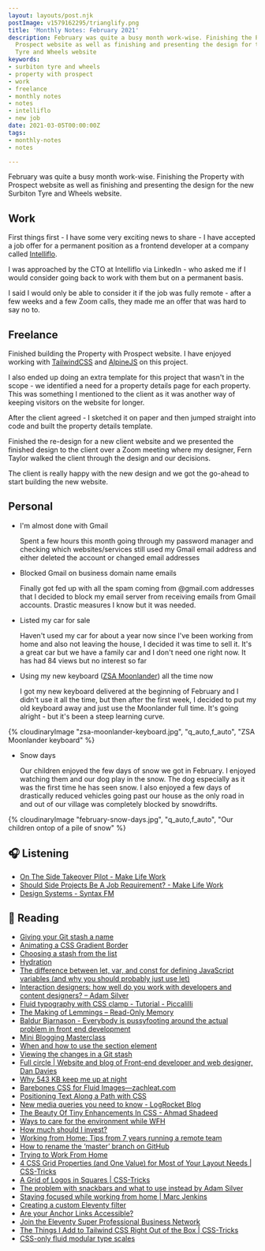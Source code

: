 ```yaml
---
layout: layouts/post.njk
postImage: v1579162295/trianglify.png
title: 'Monthly Notes: February 2021'
description: February was quite a busy month work-wise. Finishing the Property with
  Prospect website as well as finishing and presenting the design for the new Surbiton
  Tyre and Wheels website
keywords:
- surbiton tyre and wheels
- property with prospect
- work
- freelance
- monthly notes
- notes
- intelliflo
- new job
date: 2021-03-05T00:00:00Z
tags:
- monthly-notes
- notes

---
```

February was quite a busy month work-wise. Finishing the Property with Prospect website as well as finishing and presenting the design for the new Surbiton Tyre and Wheels website.

## Work

First things first - I have some very exciting news to share - I have accepted a job offer for a permanent position as a frontend developer at a company called [Intelliflo](https://www.intelliflo.com/uk).

I was approached by the CTO at Intelliflo via LinkedIn - who asked me if I would consider going back to work with them but on a permanent basis.

I said I would only be able to consider it if the job was fully remote - after a few weeks and a few Zoom calls, they made me an offer that was hard to say no to.

## Freelance

Finished building the Property with Prospect website. I have enjoyed working with [TailwindCSS](https://tailwindcss.com/) and [AlpineJS](https://github.com/alpinejs/alpine/) on this project.

I also ended up doing an extra template for this project that wasn't in the scope - we identified a need for a property details page for each property. This was something I mentioned to the client as it was another way of keeping visitors on the website for longer.

After the client agreed - I sketched it on paper and then jumped straight into code and built the property details template.

Finished the re-design for a new client website and we presented the finished design to the client over a Zoom meeting where my designer, Fern Taylor walked the client through the design and our decisions.

The client is really happy with the new design and we got the go-ahead to start building the new website.

## Personal

* I'm almost done with Gmail  

  Spent a few hours this month going through my password manager and checking which websites/services still used my Gmail email address and either deleted the account or changed email addresses
* Blocked Gmail on business domain name emails  

  Finally got fed up with all the spam coming from @gmail.com addresses that I decided to block my email server from receiving emails from Gmail accounts. Drastic measures I know but it was needed.
* Listed my car for sale

  Haven't used my car for about a year now since I've been working from home and also not leaving the house, I decided it was time to sell it. It's a great car but we have a family car and I don't need one right now. It has had 84 views but no interest so far
* Using my new keyboard ([ZSA Moonlander](https://www.zsa.io/moonlander/)) all the time now  

  I got my new keyboard delivered at the beginning of February and I didn't use it all the time, but then after the first week, I decided to put my old keyboard away and just use the Moonlander full time. It's going alright - but it's been a steep learning curve.

{% cloudinaryImage "zsa-moonlander-keyboard.jpg", "q_auto,f_auto", "ZSA Moonlander keyboard" %}

* Snow days  

  Our children enjoyed the few days of snow we got in February. I enjoyed watching them and our dog play in the snow. The dog especially as it was the first time he has seen snow. I also enjoyed a few days of drastically reduced vehicles going past our house as the only road in and out of our village was completely blocked by snowdrifts.

{% cloudinaryImage "february-snow-days.jpg", "q_auto,f_auto", "Our children ontop of a pile of snow" %}

## 🎧 Listening

* [On The Side Takeover Pilot - Make Life Work](https://makelifeworkpodcast.com/on-the-side-takeover-pilot/)
* [Should Side Projects Be A Job Requirement? - Make Life Work](https://makelifeworkpodcast.com/should-side-projects-be-a-job-requirement/)
* [Design Systems - Syntax FM](https://syntax.fm/show/056/design-systems)

## 📖 Reading

* [Giving your Git stash a name](https://www.tempertemper.net/blog/giving-your-git-stash-a-name "Giving your Git stash a name")
* [Animating a CSS Gradient Border](https://www.bram.us/2021/01/29/animating-a-css-gradient-border/ "Animating a CSS Gradient Border")
* [Choosing a stash from the list](https://www.tempertemper.net/blog/choosing-a-stash-from-the-list "Choosing a stash from the list")
* [Hydration](https://adactio.com/journal/16404 "Hydration")
* [The difference between let, var, and const for defining JavaScript variables (and why you should probably just use let)](https://gomakethings.com/the-difference-between-let-var-and-const-for-defining-javascript-variables-and-why-you-should-probably-just-use-let/ "The difference between let, var, and const for defining JavaScript variables (and why you should probably just use let)")
* [Interaction designers: how well do you work with developers and content designers? – Adam Silver](https://adamsilver.io/blog/interaction-designers-how-well-do-you-work-with-developers-and-content-designers/ "Interaction designers: how well do you work with developers and content designers? – Adam Silver")
* [Fluid typography with CSS clamp - Tutorial - Piccalilli](https://piccalil.li/tutorial/fluid-typography-with-css-clamp/ "Fluid typography with CSS clamp - Tutorial - Piccalilli")
* [The Making of Lemmings – Read-Only Memory](https://readonlymemory.vg/the-making-of-lemmings/ "The Making of Lemmings – Read-Only Memory")
* [Baldur Bjarnason - Everybody is pussyfooting around the actual problem in front end development](https://notes.baldurbjarnason.com/2021/02/14/everybody-is-pussyfooting.html "Baldur Bjarnason - Everybody is pussyfooting around the actual problem in front end development")
* [Mini Blogging Masterclass](https://amberwilson.co.uk/blog/mini-blogging-masterclass/ "Mini Blogging Masterclass")
* [When and how to use the section element](https://www.tempertemper.net/blog/when-and-how-to-use-the-section-element "When and how to use the section element")
* [Viewing the changes in a Git stash](https://www.tempertemper.net/blog/viewing-the-changes-in-a-git-stash "Viewing the changes in a Git stash")
* [Full circle | Website and blog of Front-end developer and web designer, Dan Davies](https://www.dan-davies.co.uk/full-circle "Full circle | Website and blog of Front-end developer and web designer, Dan Davies")
* [Why 543 KB keep me up at night](https://www.matuzo.at/blog/why-543kb-keep-me-up-at-night/ "Why 543 KB keep me up at night")
* [Barebones CSS for Fluid Images—zachleat.com](https://www.zachleat.com/web/fluid-images/ "Barebones CSS for Fluid Images—zachleat.com")
* [Positioning Text Along a Path with CSS](https://css-irl.info/positioning-text-along-a-path-with-css/ "Positioning Text Along a Path with CSS")
* [New media queries you need to know - LogRocket Blog](https://blog.logrocket.com/new-media-queries-you-need-to-know/ "New media queries you need to know - LogRocket Blog")
* [The Beauty Of Tiny Enhancements In CSS - Ahmad Shadeed](https://ishadeed.com/article/tiny-enhancements-in-css/ "The Beauty Of Tiny Enhancements In CSS - Ahmad Shadeed")
* [Ways to care for the environment while WFH](https://whereby.com/blog/ways-to-care-for-the-environment-while-wfh/ "Ways to care for the environment while WFH")
* [How much should I invest?](https://freetrade.io/learn/how-much-money-should-i-invest "How much should I invest?")
* [Working from Home: Tips from 7 years running a remote team](https://web.archive.org/web/20221129164658/https://onesheep.org/insights/working-from-home "Working from Home: Tips from 7 years running a remote team")
* [How to rename the ‘master’ branch on GitHub](https://www.tempertemper.net/blog/how-to-rename-the-master-branch-on-github "How to rename the ‘master’ branch on GitHub")
* [Trying to Work From Home](https://meyerweb.com/eric/thoughts/2020/03/18/trying-to-work-from-home/ "Trying to Work From Home")
* [4 CSS Grid Properties (and One Value) for Most of Your Layout Needs | CSS-Tricks](https://css-tricks.com/4-css-grid-properties-and-one-value-for-most-of-your-layout-needs/ "4 CSS Grid Properties (and One Value) for Most of Your Layout Needs | CSS-Tricks")
* [A Grid of Logos in Squares | CSS-Tricks](https://css-tricks.com/a-grid-of-logos-in-squares/ "A Grid of Logos in Squares | CSS-Tricks")
* [The problem with snackbars and what to use instead by Adam Silver](https://adamsilver.io/blog/the-problem-with-snackbars-and-toast-messages/ "The problem with snackbars and what to use instead by Adam Silver")
* [Staying focused while working from home | Marc Jenkins](https://marcjenkins.co.uk/staying-focused-while-working-from-home/ "Staying focused while working from home | Marc Jenkins")
* [Creating a custom Eleventy filter](https://daily-dev-tips.com/posts/creating-a-custom-eleventy-filter/ "Creating a custom Eleventy filter")
* [Are your Anchor Links Accessible?](https://amberwilson.co.uk/blog/are-your-anchor-links-accessible/ "Are your Anchor Links Accessible?")
* [Join the Eleventy Super Professional Business Network](https://www.11ty.dev/ "Join the Eleventy Super Professional Business Network")
* [The Things I Add to Tailwind CSS Right Out of the Box | CSS-Tricks](https://css-tricks.com/custom-tailwind-css/ "The Things I Add to Tailwind CSS Right Out of the Box | CSS-Tricks")
* [CSS-only fluid modular type scales](https://utopia.fyi/blog/css-modular-scales/ "CSS-only fluid modular type scales")
